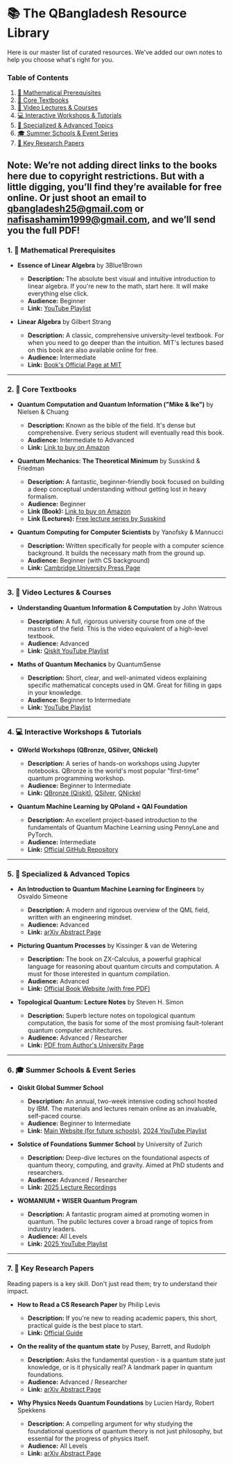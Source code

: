 # 📚 The QBangladesh Resource Library

Here is our master list of curated resources. We've added our own notes to help you choose what's right for you.

### Table of Contents

1.  [🧮 Mathematical Prerequisites](#1--mathematical-prerequisites)
2.  [📖 Core Textbooks](#2--core-textbooks)
3.  [🎥 Video Lectures & Courses](#3--video-lectures--courses)
4.  [💻 Interactive Workshops & Tutorials](#4--interactive-workshops--tutorials)
5.  [🔬 Specialized & Advanced Topics](#5--specialized--advanced-topics)
6.  [🎓 Summer Schools & Event Series](#6--summer-schools--event-series)
7.  [📜 Key Research Papers](#7--key-research-papers)
   
Note: We’re not adding direct links to the books here due to copyright restrictions. But with a little digging, you’ll find they’re available for free online. Or just shoot an email to qbangladesh25@gmail.com or nafisashamim1999@gmail.com, and we’ll send you the full PDF!
---

### 1. 🧮 Mathematical Prerequisites

- **Essence of Linear Algebra** by 3Blue1Brown

  - **Description:** The absolute best visual and intuitive introduction to linear algebra. If you're new to the math, start here. It will make everything else click.
  - **Audience:** Beginner
  - **Link:** [YouTube Playlist](https://www.youtube.com/playlist?list=PLZHQObOWTQDPD3MizzM2xVFitgF8hE_ab)

- **Linear Algebra** by Gilbert Strang
  - **Description:** A classic, comprehensive university-level textbook. For when you need to go deeper than the intuition. MIT's lectures based on this book are also available online for free.
  - **Audience:** Intermediate
  - **Link:** [Book's Official Page at MIT](https://math.mit.edu/~gs/linearalgebra/)

---

### 2. 📖 Core Textbooks

- **Quantum Computation and Quantum Information ("Mike & Ike")** by Nielsen & Chuang

  - **Description:** Known as the bible of the field. It's dense but comprehensive. Every serious student will eventually read this book.
  - **Audience:** Intermediate to Advanced
  - **Link:** [Link to buy on Amazon](https://www.amazon.com/Quantum-Computation-Information-10th-Anniversary/dp/1107002176)

- **Quantum Mechanics: The Theoretical Minimum** by Susskind & Friedman

  - **Description:** A fantastic, beginner-friendly book focused on building a deep conceptual understanding without getting lost in heavy formalism.
  - **Audience:** Beginner
  - **Link (Book):** [Link to buy on Amazon](https://www.amazon.com/Quantum-Mechanics-Theoretical-Minimum-Susskind/dp/0465062903)
  - **Link (Lectures):** [Free lecture series by Susskind](https://www.youtube.com/playlist?list=PL701CD168D02FF56F)

- **Quantum Computing for Computer Scientists** by Yanofsky & Mannucci
  - **Description:** Written specifically for people with a computer science background. It builds the necessary math from the ground up.
  - **Audience:** Beginner (with CS background)
  - **Link:** [Cambridge University Press Page](https://www.cambridge.org/core/books/quantum-computing-for-computer-scientists/8AEA723BEE5CC9F5C03FDD4BA850C711)

---

### 3. 🎥 Video Lectures & Courses

- **Understanding Quantum Information & Computation** by John Watrous

  - **Description:** A full, rigorous university course from one of the masters of the field. This is the video equivalent of a high-level textbook.
  - **Audience:** Advanced
  - **Link:** [Qiskit YouTube Playlist](https://www.youtube.com/playlist?list=PLOFEBzvs-VvqKKMXX4vbi4EB1uaErFMSO)

- **Maths of Quantum Mechanics** by QuantumSense
  - **Description:** Short, clear, and well-animated videos explaining specific mathematical concepts used in QM. Great for filling in gaps in your knowledge.
  - **Audience:** Beginner to Intermediate
  - **Link:** [YouTube Playlist](https://www.youtube.com/playlist?list=PL8ER5-vAoiHAWm1UcZsiauUGPlJChgNXC)

---

### 4. 💻 Interactive Workshops & Tutorials

- **QWorld Workshops (QBronze, QSilver, QNickel)**

  - **Description:** A series of hands-on workshops using Jupyter notebooks. QBronze is the world's most popular "first-time" quantum programming workshop.
  - **Audience:** Beginner to Intermediate
  - **Link:** [QBronze (Qiskit)](https://gitlab.com/qworld/bronze-qiskit), [QSilver](https://gitlab.com/qworld/silver), [QNickel](https://gitlab.com/qworld/nickel)

- **Quantum Machine Learning by QPoland + QAI Foundation**
  - **Description:** An excellent project-based introduction to the fundamentals of Quantum Machine Learning using PennyLane and PyTorch.
  - **Audience:** Intermediate
  - **Link:** [Official GitHub Repository](https://github.com/ironfrown/qml_workshop_intro)

---

### 5. 🔬 Specialized & Advanced Topics

- **An Introduction to Quantum Machine Learning for Engineers** by Osvaldo Simeone

  - **Description:** A modern and rigorous overview of the QML field, written with an engineering mindset.
  - **Audience:** Advanced
  - **Link:** [arXiv Abstract Page](https://arxiv.org/abs/2205.09510)

- **Picturing Quantum Processes** by Kissinger & van de Wetering

  - **Description:** The book on ZX-Calculus, a powerful graphical language for reasoning about quantum circuits and computation. A must for those interested in quantum compilation.
  - **Audience:** Advanced
  - **Link:** [Official Book Website (with free PDF)](https://zxcalculus.com/)

- **Topological Quantum: Lecture Notes** by Steven H. Simon
  - **Description:** Superb lecture notes on topological quantum computation, the basis for some of the most promising fault-tolerant quantum computer architectures.
  - **Audience:** Advanced / Researcher
  - **Link:** [PDF from Author's University Page](https://www-thphys.physics.ox.ac.uk/people/SteveSimon/topological2021/TopoBook-Sep28-2021.pdf)

---

### 6. 🎓 Summer Schools & Event Series

- **Qiskit Global Summer School**

  - **Description:** An annual, two-week intensive coding school hosted by IBM. The materials and lectures remain online as an invaluable, self-paced course.
  - **Audience:** Beginner to Intermediate
  - **Link:** [Main Website (for future schools)](https://qiskit.org/events/summer-school/), [2024 YouTube Playlist](https://www.youtube.com/playlist?list=PLOFEBzvs-Vvr-GzDWlZpAcDpki5jUqYJu)

- **Solstice of Foundations Summer School** by University of Zurich

  - **Description:** Deep-dive lectures on the foundational aspects of quantum theory, computing, and gravity. Aimed at PhD students and researchers.
  - **Audience:** Advanced / Researcher
  - **Link:** [2025 Lecture Recordings](https://uzh.mediaspace.cast.switch.ch/channel/Solstice%2Bof%2BFoundations%2B2023%2Bsummer%2Bschool/112010)

- **WOMANIUM + WISER Quantum Program**
  - **Description:** A fantastic program aimed at promoting women in quantum. The public lectures cover a broad range of topics from industry leaders.
  - **Audience:** All Levels
  - **Link:** [2025 YouTube Playlist](https://www.youtube.com/playlist?list=PLwgJHZZsa9kAa-IPwpeIYvl2SvrlR9WE6)

---

### 7. 📜 Key Research Papers

Reading papers is a key skill. Don't just read them; try to understand their impact.

- **How to Read a CS Research Paper** by Philip Levis

  - **Description:** If you're new to reading academic papers, this short, practical guide is the best place to start.
  - **Link:** [Official Guide](https://drive.google.com/file/d/1s3D8jCP066nic9E9_1sr6wBG8D8zczXh/view?usp=sharing)

- **On the reality of the quantum state** by Pusey, Barrett, and Rudolph

  - **Description:** Asks the fundamental question - is a quantum state just knowledge, or is it physically real? A landmark paper in quantum foundations.
  - **Audience:** Advanced / Researcher
  - **Link:** [arXiv Abstract Page](https://arxiv.org/abs/1111.3328)

- **Why Physics Needs Quantum Foundations** by Lucien Hardy, Robert Spekkens
  - **Description:** A compelling argument for why studying the foundational questions of quantum theory is not just philosophy, but essential for the progress of physics itself.
  - **Audience:** All Levels
  - **Link:** [arXiv Abstract Page](https://arxiv.org/abs/1003.5008)
